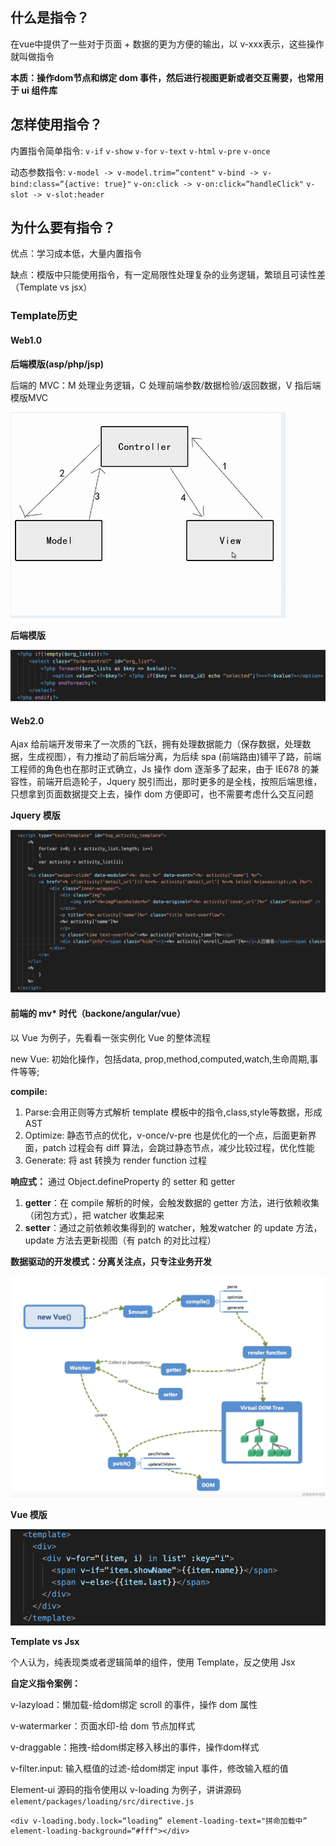 ## 什么是指令？

在vue中提供了一些对于页面 + 数据的更为方便的输出，以 v-xxx表示，这些操作就叫做指令

**本质：操作dom节点和绑定 dom 事件，然后进行视图更新或者交互需要，也常用于 ui 组件库**

## 怎样使用指令？

内置指令简单指令:
`v-if`
`v-show`
`v-for`
`v-text`
`v-html`
`v-pre`
`v-once`

动态参数指令:
`v-model -> v-model.trim=“content"`
`v-bind -> v-bind:class=“{active: true}"`
`v-on:click -> v-on:click=“handleClick"`
`v-slot -> v-slot:header`

## 为什么要有指令？

优点：学习成本低，大量内置指令

缺点：模版中只能使用指令，有一定局限性处理复杂的业务逻辑，繁琐且可读性差（Template vs jsx）

### Template历史

#### Web1.0

**后端模版(asp/php/jsp)**

后端的 MVC：M 处理业务逻辑，C 处理前端参数/数据检验/返回数据，V 指后端模版MVC 

![b1b3f6e13e1e81e0a3e10eba48ed989a.jpeg](./asset/mvc.jpg)

**后端模版**

![a67b0f513ec01c71aa7a4ee31e9822f4.png](./asset/backend-temp.png)

#### Web2.0

Ajax 给前端开发带来了一次质的飞跃，拥有处理数据能力（保存数据，处理数据，生成视图），有力推动了前后端分离，为后续 spa (前端路由)铺平了路，前端工程师的角色也在那时正式确立，Js 操作 dom 逐渐多了起来，由于 IE678 的兼容性，前端开启造轮子，Jquery 脱引而出，那时更多的是全栈，按照后端思维，只想拿到页面数据提交上去，操作 dom 方便即可，也不需要考虑什么交互问题

**Jquery 模版**

![66b6c8b68798cf8d12816fb9a7e0056d.png](./asset/frontend-temp.png)

#### 前端的 mv* 时代（backone/angular/vue）

以 Vue 为例子，先看看一张实例化 Vue 的整体流程

new Vue: 初始化操作，包括data, prop,method,computed,watch,生命周期,事件等等;

**compile:** 

1. Parse:会用正则等方式解析 template 模板中的指令,class,style等数据，形成AST
2. Optimize: 静态节点的优化，v-once/v-pre 也是优化的一个点，后面更新界面，patch 过程会有 diff 算法，会跳过静态节点，减少比较过程，优化性能
3. Generate: 将 ast 转换为 render function 过程

**响应式：**
通过 Object.defineProperty 的 setter 和 getter

1. **getter**：在 compile 解析的时候，会触发数据的 getter 方法，进行依赖收集（闭包方式），把 watcher 收集起来
2. **setter**：通过之前依赖收集得到的 watcher，触发watcher 的 update 方法，update 方法去更新视图（有 patch 的对比过程）


**数据驱动的开发模式：分离关注点，只专注业务开发**

![0cba8577d7dac2d197141735f782818e.png](./asset/vue-progress.png)

**Vue 模版**

![aa672b9d4fb22b6503ef7f92050ddc33.png](./asset/vue-temp.png)

**Template vs Jsx**

个人认为，纯表现类或者逻辑简单的组件，使用 Template，反之使用 Jsx

**自定义指令案例：**

v-lazyload：懒加载-给dom绑定 scroll 的事件，操作 dom 属性

v-watermarker：页面水印-给 dom 节点加样式

v-draggable：拖拽-给dom绑定移入移出的事件，操作dom样式

v-filter.input: 输入框值的过滤-给dom绑定 input 事件，修改输入框的值

Element-ui 源码的指令使用以 v-loading 为例子，讲讲源码 `element/packages/loading/src/directive.js`

```
<div v-loading.body.lock=“loading” element-loading-text="拼命加载中” element-loading-background=“#fff"></div>
```